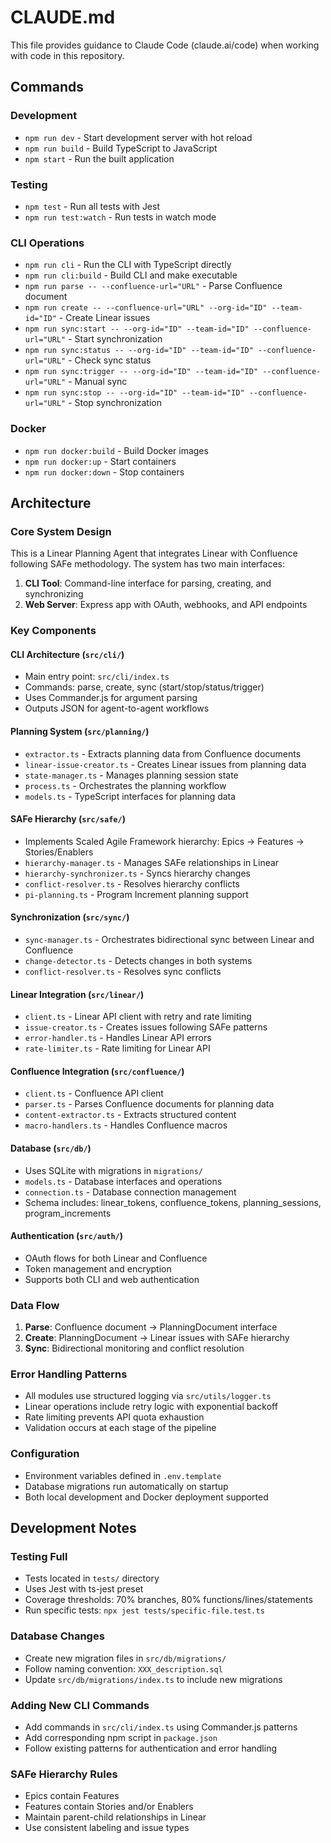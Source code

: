# CLAUDE.md

This file provides guidance to Claude Code (claude.ai/code) when working with code in this repository.

## Commands

### Development

- `npm run dev` - Start development server with hot reload
- `npm run build` - Build TypeScript to JavaScript
- `npm start` - Run the built application

### Testing

- `npm test` - Run all tests with Jest
- `npm run test:watch` - Run tests in watch mode

### CLI Operations

- `npm run cli` - Run the CLI with TypeScript directly
- `npm run cli:build` - Build CLI and make executable
- `npm run parse -- --confluence-url="URL"` - Parse Confluence document
- `npm run create -- --confluence-url="URL" --org-id="ID" --team-id="ID"` - Create Linear issues
- `npm run sync:start -- --org-id="ID" --team-id="ID" --confluence-url="URL"` - Start synchronization
- `npm run sync:status -- --org-id="ID" --team-id="ID" --confluence-url="URL"` - Check sync status
- `npm run sync:trigger -- --org-id="ID" --team-id="ID" --confluence-url="URL"` - Manual sync
- `npm run sync:stop -- --org-id="ID" --team-id="ID" --confluence-url="URL"` - Stop synchronization

### Docker

- `npm run docker:build` - Build Docker images
- `npm run docker:up` - Start containers
- `npm run docker:down` - Stop containers

## Architecture

### Core System Design

This is a Linear Planning Agent that integrates Linear with Confluence following SAFe methodology. The system has two main interfaces:

1. **CLI Tool**: Command-line interface for parsing, creating, and synchronizing
2. **Web Server**: Express app with OAuth, webhooks, and API endpoints

### Key Components

#### CLI Architecture (`src/cli/`)

- Main entry point: `src/cli/index.ts`
- Commands: parse, create, sync (start/stop/status/trigger)
- Uses Commander.js for argument parsing
- Outputs JSON for agent-to-agent workflows

#### Planning System (`src/planning/`)

- `extractor.ts` - Extracts planning data from Confluence documents
- `linear-issue-creator.ts` - Creates Linear issues from planning data
- `state-manager.ts` - Manages planning session state
- `process.ts` - Orchestrates the planning workflow
- `models.ts` - TypeScript interfaces for planning data

#### SAFe Hierarchy (`src/safe/`)

- Implements Scaled Agile Framework hierarchy: Epics → Features → Stories/Enablers
- `hierarchy-manager.ts` - Manages SAFe relationships in Linear
- `hierarchy-synchronizer.ts` - Syncs hierarchy changes
- `conflict-resolver.ts` - Resolves hierarchy conflicts
- `pi-planning.ts` - Program Increment planning support

#### Synchronization (`src/sync/`)

- `sync-manager.ts` - Orchestrates bidirectional sync between Linear and Confluence
- `change-detector.ts` - Detects changes in both systems
- `conflict-resolver.ts` - Resolves sync conflicts

#### Linear Integration (`src/linear/`)

- `client.ts` - Linear API client with retry and rate limiting
- `issue-creator.ts` - Creates issues following SAFe patterns
- `error-handler.ts` - Handles Linear API errors
- `rate-limiter.ts` - Rate limiting for Linear API

#### Confluence Integration (`src/confluence/`)

- `client.ts` - Confluence API client
- `parser.ts` - Parses Confluence documents for planning data
- `content-extractor.ts` - Extracts structured content
- `macro-handlers.ts` - Handles Confluence macros

#### Database (`src/db/`)

- Uses SQLite with migrations in `migrations/`
- `models.ts` - Database interfaces and operations
- `connection.ts` - Database connection management
- Schema includes: linear_tokens, confluence_tokens, planning_sessions, program_increments

#### Authentication (`src/auth/`)

- OAuth flows for both Linear and Confluence
- Token management and encryption
- Supports both CLI and web authentication

### Data Flow

1. **Parse**: Confluence document → PlanningDocument interface
2. **Create**: PlanningDocument → Linear issues with SAFe hierarchy
3. **Sync**: Bidirectional monitoring and conflict resolution

### Error Handling Patterns

- All modules use structured logging via `src/utils/logger.ts`
- Linear operations include retry logic with exponential backoff
- Rate limiting prevents API quota exhaustion
- Validation occurs at each stage of the pipeline

### Configuration

- Environment variables defined in `.env.template`
- Database migrations run automatically on startup
- Both local development and Docker deployment supported

## Development Notes

### Testing Full

- Tests located in `tests/` directory
- Uses Jest with ts-jest preset
- Coverage thresholds: 70% branches, 80% functions/lines/statements
- Run specific tests: `npx jest tests/specific-file.test.ts`

### Database Changes

- Create new migration files in `src/db/migrations/`
- Follow naming convention: `XXX_description.sql`
- Update `src/db/migrations/index.ts` to include new migrations

### Adding New CLI Commands

- Add commands in `src/cli/index.ts` using Commander.js patterns
- Add corresponding npm script in `package.json`
- Follow existing patterns for authentication and error handling

### SAFe Hierarchy Rules

- Epics contain Features
- Features contain Stories and/or Enablers
- Maintain parent-child relationships in Linear
- Use consistent labeling and issue types
